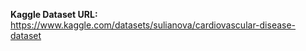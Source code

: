 <b>Kaggle Dataset URL:</b> <br/>
https://www.kaggle.com/datasets/sulianova/cardiovascular-disease-dataset
